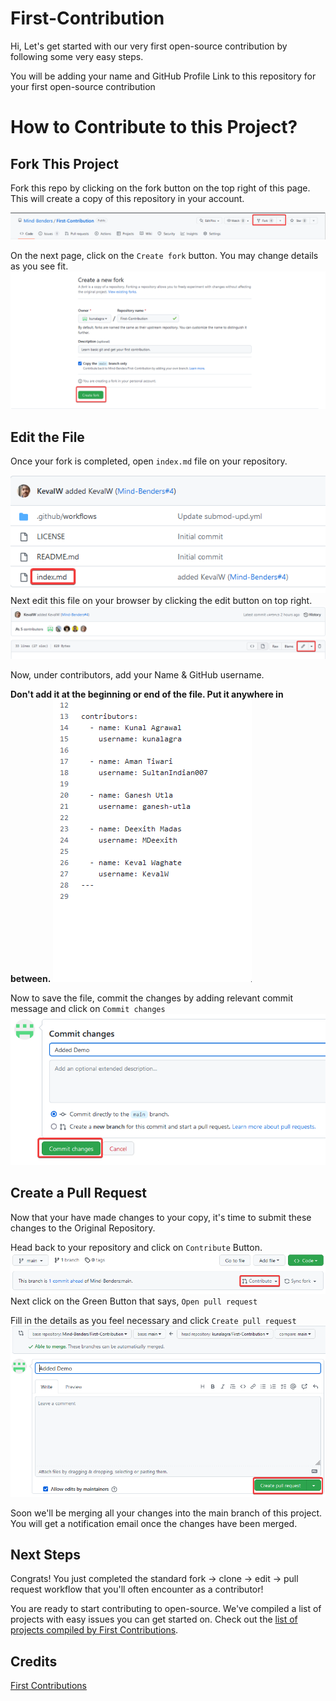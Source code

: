 # First-Contribution

Hi, Let's get started with our very first open-source contribution by following some very easy steps.

You will be adding your name and GitHub Profile Link to this repository for your first open-source contribution


# How to Contribute to this Project?

## Fork This Project

Fork this repo by clicking on the fork button on the top right of this page. This will create a copy of this repository in your account.

![Fork Repo](Images/fork.png)

On the next page, click on the `Create fork` button. You may change details as you see fit.
![Create Fork](Images/creat-fork.png)

## Edit the File

Once your fork is completed, open `index.md` file on your repository.

![Open Index](Images/index.png)
Next edit this file on your browser by clicking the edit button on top right.
![Edit Index](Images/edit-file.png)

Now, under contributors, add your Name & GitHub username.

**Don't add it at the beginning or end of the file. Put it anywhere in between.**
![Add Your Details](Images/add-details.gif)

Now to save the file, commit the changes by adding relevant commit message and click on `Commit changes`
![Commit](Images/commit.png)

## Create a Pull Request

Now that your have made changes to your copy, it's time to submit these changes to the Original Repository.

Head back to your repository and click on `Contribute` Button.
![Contribute](Images/contribute.png)
Next click on the Green Button that says, `Open pull request`

Fill in the details as you feel necessary and click `Create pull request`
![Contribute](Images/create-pr.png)

Soon we'll be merging all your changes into the main branch of this project. You will get a notification email once the changes have been merged.

## Next Steps

Congrats! You just completed the standard fork -> clone -> edit -> pull request workflow that you'll often encounter as a contributor!

You are ready to start contributing to open-source. We've compiled a list of projects with easy issues you can get started on. Check out the [list of projects compiled by First Contributions](https://firstcontributions.github.io/#project-list).

## Credits

[First Contributions](https://github.com/firstcontributions/first-contributions)
